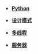 * [**Python**](python/)

* [**设计模式**](design-patterns/设计模式的七大原则.md)
 

* [**多线程**](multithreads/)
 

* [**服务器**](webserver/PM2的常用命令及安装教程.md)
 